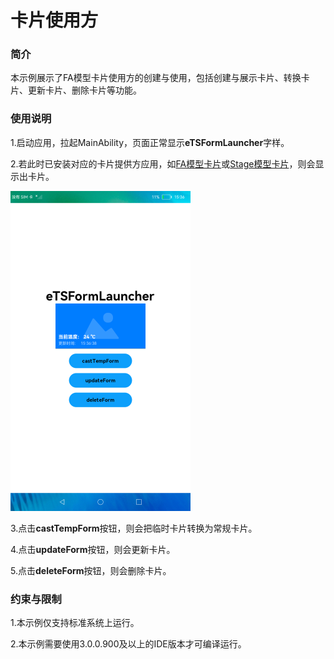 # 卡片使用方

### 简介

本示例展示了FA模型卡片使用方的创建与使用，包括创建与展示卡片、转换卡片、更新卡片、删除卡片等功能。

### 使用说明

1.启动应用，拉起MainAbility，页面正常显示**eTSFormLauncher**字样。

2.若此时已安装对应的卡片提供方应用，如[FA模型卡片](../FormAbility/README_zh.md)或[Stage模型卡片](../FormExtAbility/README_zh.md)，则会显示出卡片。

<img src="screenshots/eTSFormLauncherExample.png" alt="eTSFormLauncherExample" style="zoom:50%;" />

3.点击**castTempForm**按钮，则会把临时卡片转换为常规卡片。

4.点击**updateForm**按钮，则会更新卡片。

5.点击**deleteForm**按钮，则会删除卡片。

### 约束与限制

1.本示例仅支持标准系统上运行。

2.本示例需要使用3.0.0.900及以上的IDE版本才可编译运行。
